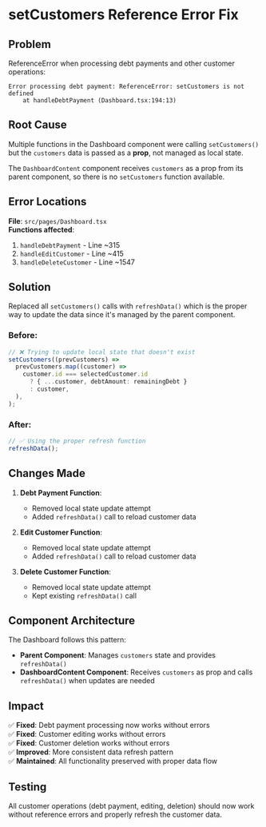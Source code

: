 # setCustomers Reference Error Fix

## Problem

ReferenceError when processing debt payments and other customer operations:

```
Error processing debt payment: ReferenceError: setCustomers is not defined
    at handleDebtPayment (Dashboard.tsx:194:13)
```

## Root Cause

Multiple functions in the Dashboard component were calling `setCustomers()` but the `customers` data is passed as a **prop**, not managed as local state.

The `DashboardContent` component receives `customers` as a prop from its parent component, so there is no `setCustomers` function available.

## Error Locations

**File**: `src/pages/Dashboard.tsx`  
**Functions affected**:

1. `handleDebtPayment` - Line ~315
2. `handleEditCustomer` - Line ~415
3. `handleDeleteCustomer` - Line ~1547

## Solution

Replaced all `setCustomers()` calls with `refreshData()` which is the proper way to update the data since it's managed by the parent component.

### Before:

```typescript
// ❌ Trying to update local state that doesn't exist
setCustomers((prevCustomers) =>
  prevCustomers.map((customer) =>
    customer.id === selectedCustomer.id
      ? { ...customer, debtAmount: remainingDebt }
      : customer,
  ),
);
```

### After:

```typescript
// ✅ Using the proper refresh function
refreshData();
```

## Changes Made

1. **Debt Payment Function**:

   - Removed local state update attempt
   - Added `refreshData()` call to reload customer data

2. **Edit Customer Function**:

   - Removed local state update attempt
   - Added `refreshData()` call to reload customer data

3. **Delete Customer Function**:
   - Removed local state update attempt
   - Kept existing `refreshData()` call

## Component Architecture

The Dashboard follows this pattern:

- **Parent Component**: Manages `customers` state and provides `refreshData()`
- **DashboardContent Component**: Receives `customers` as prop and calls `refreshData()` when updates are needed

## Impact

✅ **Fixed**: Debt payment processing now works without errors  
✅ **Fixed**: Customer editing works without errors  
✅ **Fixed**: Customer deletion works without errors  
✅ **Improved**: More consistent data refresh pattern  
✅ **Maintained**: All functionality preserved with proper data flow

## Testing

All customer operations (debt payment, editing, deletion) should now work without reference errors and properly refresh the customer data.
